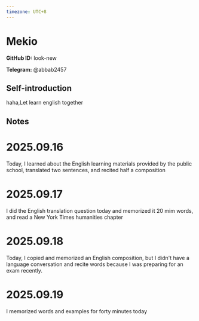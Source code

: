 ```yaml
---
timezone: UTC+8
---
```


# Mekio

**GitHub ID:** look-new

**Telegram:** @abbab2457

## Self-introduction

haha,Let learn english together

## Notes
<!-- Content_START -->
# 2025.09.16
<!-- DAILY_CHECKIN_2025-09-16_START -->
Today, I learned about the English learning materials provided by the public school, translated two sentences, and recited half a composition
<!-- DAILY_CHECKIN_2025-09-16_END -->


# 2025.09.17
<!-- DAILY_CHECKIN_2025-09-17_START -->
I did the English translation question today and memorized it 20 mim words, and read a New York Times humanities chapter
<!-- DAILY_CHECKIN_2025-09-17_END -->


# 2025.09.18
<!-- DAILY_CHECKIN_2025-09-18_START -->
Today, I copied and memorized an English composition, but I didn't have a language conversation and recite words because I was preparing for an exam recently.
<!-- DAILY_CHECKIN_2025-09-18_END -->


# 2025.09.19
<!-- DAILY_CHECKIN_2025-09-19_START -->
I memorized words and examples for forty minutes today
<!-- DAILY_CHECKIN_2025-09-19_END -->
<!-- Content_END -->
